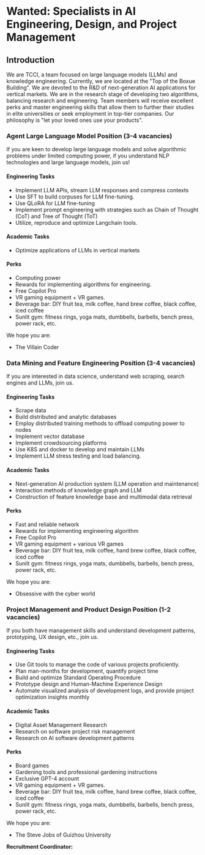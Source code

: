 # Wanted: Specialists in AI Engineering, Design, and Project Management

## Introduction
We are TCCI, a team focused on large language models (LLMs) and knowledge engineering. Currently, we are located at the "Top of the Boxue Building". We are devoted to the R&D of next-generation AI applications for vertical markets. We are in the research stage of developing two algorithms, balancing research and engineering. Team members will receive excellent perks and master engineering skills that allow them to further their studies in elite universities or seek employment in top-tier companies. Our philosophy is "let your loved ones use your products".

### Agent Large Language Model Position (3-4 vacancies)
If you are keen to develop large language models and solve algorithmic problems under limited computing power, if you understand NLP technologies and large language models, join us!

#### Engineering Tasks
- Implement LLM APIs, stream LLM responses and compress contexts
- Use SFT to build corpuses for LLM fine-tuning.
- Use QLoRA for LLM fine-tuning
- Implement prompt engineering with strategies such as Chain of Thought (CoT) and Tree of Thought (ToT)
- Utilize, reproduce and optimize Langchain tools.

#### Academic Tasks
- Optimize applications of LLMs in vertical markets

#### Perks
- Computing power
- Rewards for implementing algorithms for engineering.
- Free Copilot Pro
- VR gaming equipment + VR games.
- Beverage bar: DIY fruit tea, milk coffee, hand brew coffee, black coffee, iced coffee
- Sunlit gym: fitness rings, yoga mats, dumbbells, barbells, bench press, power rack, etc.

We hope you are:
- The Villain Coder

### Data Mining and Feature Engineering Position (3-4 vacancies)
If you are interested in data science, understand web scraping, search engines and LLMs, join us.

#### Engineering Tasks
- Scrape data
- Build distributed and analytic databases
- Employ distributed training methods to offload computing power to nodes
- Implement vector database
- Implement crowdsourcing platforms
- Use K8S and docker to develop and maintain LLMs
- Implement LLM stress testing and load balancing.

#### Academic Tasks
- Next-generation AI production system (LLM operation and maintenance)
- Interaction methods of knowledge graph and LLM
- Construction of feature knowledge base and multimodal data retrieval

#### Perks
- Fast and reliable network
- Rewards for implementing engineering algorithm 
- Free Copilot Pro
- VR gaming equipment + various VR games
- Beverage bar: DIY fruit tea, milk coffee, hand brew coffee, black coffee, iced coffee
- Sunlit gym: fitness rings, yoga mats, dumbbells, barbells, bench press, power rack, etc.

We hope you are:
- Obsessive with the cyber world

### Project Management and Product Design Position (1-2 vacancies)
If you both have management skills and understand development patterns, prototyping, UX design, etc., join us.

#### Engineering Tasks
- Use Git tools to manage the code of various projects proficiently.
- Plan man-months for development, quantify project time
- Build and optimize Standard Operating Procedure
- Prototype design and Human-Machine Experience Design
- Automate visualized analysis of development logs, and provide project optimization insights monthly

#### Academic Tasks
- Digital Asset Management Research
- Research on software project risk management
- Research on AI software development patterns

#### Perks
- Board games
- Gardening tools and professional gardening instructions
- Exclusive GPT-4 account
- VR gaming equipment + VR games.
- Beverage bar: DIY fruit tea, milk coffee, hand brew coffee, black coffee, iced coffee
- Sunlit gym: fitness rings, yoga mats, dumbbells, barbells, bench press, power rack, etc.

We hope you are:
- The Steve Jobs of Guizhou University

**Recruitment Coordinator:**


